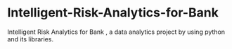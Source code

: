 # Intelligent-Risk-Analytics-for-Bank
Intelligent Risk Analytics for Bank , a data analytics project by using python and its libraries.
